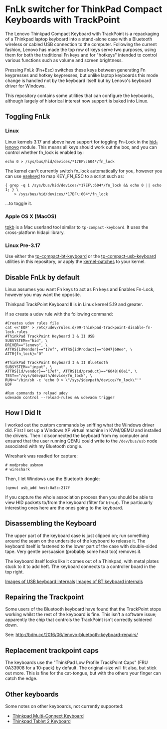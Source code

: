 FnLk switcher for ThinkPad Compact Keyboards with TrackPoint
============================================================

The Lenovo Thinkpad Compact Keyboard with TrackPoint is a repackaging
of a Thinkpad laptop keyboard into a stand-alone case with a Bluetooth
wireless or cabled USB connection to the computer. Following the
current fashion, Lenovo has made the top row of keys serve two
purposes, using them for both the traditional Fn keys and for
"hotkeys" intended to control various functions such as volume and
screen brightness.

Pressing FnLk (Fn+Esc) switches these keys between generating Fn
keypresses and hotkey keypresses, but unlike laptop keyboards this mode change
is handled not by the keyboard itself but by Lenovo's keyboard driver for
Windows.

This repository contains some utilities that can configure the keyboards,
although largely of historical interest now support is baked into Linux.

Toggling FnLk
-------------

### Linux

Linux kernels 3.17 and above have support for toggling Fn-Lock in the
[hid-lenovo](https://elixir.bootlin.com/linux/latest/source/drivers/hid/hid-lenovo.c)
module. This means all keys should work out the box, and you can control
whether fn_lock is enabled by:

    echo 0 > /sys/bus/hid/devices/*17EF\:604*/fn_lock 

The kernel can't currently switch fn_lock automatically for you, however you
can use [esekeyd](https://github.com/burghardt/esekeyd) to map
KEY_FN_ESC to a script such as:

    { grep -q 1 /sys/bus/hid/devices/*17EF\:604*/fn_lock && echo 0 || echo 1; } \
        > /sys/bus/hid/devices/*17EF\:604*/fn_lock

...to toggle it.

### Apple OS X (MacOS)

[tpkb](https://github.com/unknownzerx/tpkb) is a Mac userland tool
similar to ``tp-compact-keyboard``. It uses the cross-platform hidapi
library.

### Linux Pre-3.17

Use either the [tp-compact-bt-keyboard](tp-compact-bt-keyboard/) or the
[tp-compact-usb-keyboard](tp-compact-usb-keyboard/) utilities in this
repository, or apply the [kernel-patches](kernel-patch/) to your kernel.

Disable FnLk by default
-----------------------

Linux assumes you want Fn keys to act as Fn keys and Enables Fn-Lock, however
you may want the opposite. 

Thinkpad TrackPoint Keyboard II is in Linux kernel 5.19 and greater. 

If so create a udev rule with the following command:
 
    #Creates udev rules file
    cat <<'EOF' > /etc/udev/rules.d/99-thinkpad-trackpoint-disable-fn-lock.rules
    #ThinkPad TrackPoint Keyboard I & II USB
    SUBSYSTEM=="hid", \
    DRIVER=="lenovo", \
    ATTRS{idVendor}=="17ef", ATTRS{idProduct}=="6047|60ee", \
    ATTR{fn_lock}="0"

    #ThinkPad TrackPoint Keyboard I & II Bluetooth
    SUBSYSTEM=="input", \
    ATTRS{id/vendor}=="17ef", ATTRS{id/product}=="6048|60e1", \
    TEST=="/sys/$devpath/device/fn_lock", \
    RUN+="/bin/sh -c 'echo 0 > \"/sys/$devpath/device/fn_lock\"'"
    EOF

    #Run commands to reload udev
    udevadm control --reload-rules && udevadm trigger
    
How I Did It
------------

I worked out the custom commands by sniffing what the Windows driver did.
First I set up a Windows XP virtual machine in KVM/QEMU and installed the drivers. Then I
disconnected the keyboard from my computer and ensured that the user running
QEMU could write to the ``/dev/bus/usb`` node associated with my Bluetooth
dongle.

Wireshark was readied for capture:

    # modprobe usbmon
    # wireshark

Then, I let Windows use the Bluetooth dongle:

    (qemu) usb_add host:0a5c:217f

If you capture the whole association process then you should be able to view
HID packets to/from the keyboard (filter for ``bthid``). The particuarly
interesting ones here are the ones going to the keyboard.

Disassembling the Keyboard
--------------------------

The upper part of the keyboard case is just clipped on; run something
around the seam on the underside of the keyboard to release it. The
keyboard itself is fastened to the lower part of the case with
double-sided tape. Very gentle persuasion (probably some heat too)
removes it.

The keyboard itself looks like it comes out of a Thinkpad, with metal plates stuck
to it to add heft. The keyboard connects to a controller board in the top right.

[Images of USB keyboard internals](tp-compact-usb-keyboard/)
[Images of BT keyboard internals](http://bdm.cc/2016/06/lenovo-bluetooth-keyboard-repairs/)

Repairing the Trackpoint
------------------------

Some users of the Bluetooth keyboard have found that the TrackPoint stops
working whilst the rest of the keyboard is fine. This isn't a software issue;
apparently the chip that controls the TrackPoint isn't correctly soldered down.

See: http://bdm.cc/2016/06/lenovo-bluetooth-keyboard-repairs/

Replacement trackpoint caps
---------------------------

The keyboards use the "ThinkPad Low Profile TrackPoint Caps" (FRU 0A33908 for a 10-pack) by default. The original-size will fit also, but stick out more. This is fine for the cat-tongue, but with the others your finger can catch the edge.

Other keyboards
---------------

Some notes on other keyboards, not currently supported:

* [Thinkpad Multi-Connect Keyboard](tp-multi-connect/)
* [Thinkpad Tablet 2 Keyboard](tp-tablet2/)

